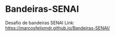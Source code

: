 # Bandeiras-SENAI
Desafio de bandeiras SENAI
Link: https://marcosfelixmdr.github.io/Bandeiras-SENAI/
